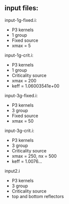 input files:
------------

input-1g-fixed.i:
- P3 kernels
- 1 group
- Fixed source
- xmax = 5

input-1g-crit.i:
- P3 kernels
- 1 group
- Criticality source
- xmax = 200
- keff = 1.06003541e+00

input-3g-fixed.i:
- P3 kernels
- 3 group
- Fixed source
- xmax = 50

input-3g-crit.i:
- P3 kernels
- 3 group
- Criticality source
- xmax = 250, nx = 500
- keff = 1.0076...

input2.i
- P3 kernels
- 3 group
- Criticality source
- top and bottom reflectors
